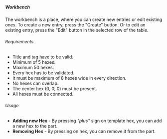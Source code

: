 <div id="parentBook"></div>

##### Workbench
The workbench is a place, where you can create new entries or edit existing ones. 
To create a new entry, press the "Create" button. Or to edit an existing entry, press the "Edit" button in the selected row of the table.

###### Requirements
- Title and tag have to be valid.
- Minimum of 5 hexes.
- Maximum 50 hexes.
- Every hex has to be validated.
- It must be maximum of 8 hexes wide in every direction.
- No hexes can overlap.
- The center hex (0, 0, 0) must be present.
- All hexes must be connected.

###### Usage
- **Adding new Hex** - By pressing *"plus"* sign on template hex, you can add a new hex to the part.
- **Removing Hex** - By pressing on hex, you can remove it from the part.
